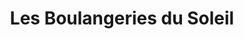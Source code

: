 ---
title: "Les Boulangeries du Soleil"
url: /puget-sur-argens/les-boulangeries-du-soleil/
shop: boulangerie
---